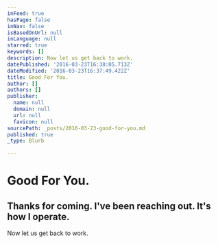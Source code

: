 ```yaml
---
inFeed: true
hasPage: false
inNav: false
isBasedOnUrl: null
inLanguage: null
starred: true
keywords: []
description: Now let us get back to work.
datePublished: '2016-03-23T16:38:05.713Z'
dateModified: '2016-03-23T16:37:49.422Z'
title: Good For You.
author: []
authors: []
publisher:
  name: null
  domain: null
  url: null
  favicon: null
sourcePath: _posts/2016-03-23-good-for-you.md
published: true
_type: Blurb

---
```

# Good For You.

## Thanks for coming. I've been reaching out. It's how I operate.

Now let us get back to work.